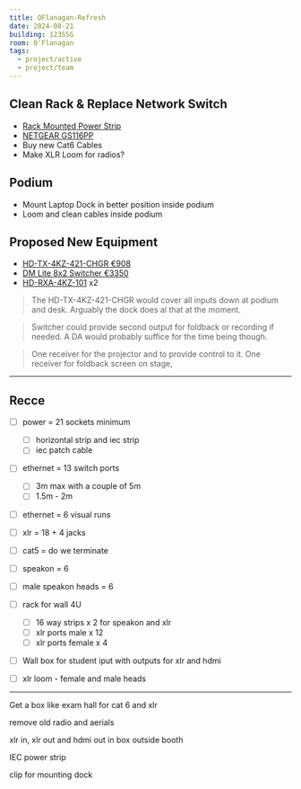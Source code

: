 ```yaml
---
title: OFlanagan-Refresh
date: 2024-08-21
building: 123SSG
room: O'Flanagan
tags:
  - project/active
  - project/team
---
```


## Clean Rack & Replace Network Switch
- [Rack Mounted Power Strip](https://ie.farnell.com/lms-data/pdu-6ws-h/6-way-horizontal-13a-switched/dp/3761838)
- [NETGEAR GS116PP](https://www.elara.ie/productdetail.aspx?manufacturer=NETGEAR&mancode=GS116PP-100EUS&productcode=MME0714416)
- Buy new Cat6 Cables
- Make XLR Loom for radios?

## Podium
- Mount Laptop Dock in better position inside podium
- Loom and clean cables inside podium

## Proposed New Equipment
- [HD-TX-4KZ-421-CHGR €908](https://www.crestron.com/Products/Video/DM-Essentials/Switching-Transmitters-Receivers/HD-TX-4KZ-421-CHGR)
- [DM Lite 8x2 Switcher €3350](https://www.crestron.com/Products/Video/DigitalMedia-Switchers/Fixed-Switchers/HD-PS622)
- [HD-RXA-4KZ-101](https://www.crestron.com/Products/Video/HDMI-Solutions/HDMI-Extenders/HD-RXA-4KZ-101) x2

> The HD-TX-4KZ-421-CHGR would cover all inputs down at podium and desk. Arguably the dock does al that at the moment.


> Switcher could provide second output for foldback or recording if needed. A DA would probably suffice for the time being though.


> One receiver for the projector and to provide control to it.
> One receiver for foldback screen on stage,

---
## Recce

- [ ] power = 21 sockets minimum
	- [ ] horizontal strip and iec strip
	- [ ] iec patch cable
- [ ] ethernet = 13 switch ports
	- [ ] 3m max with a couple of 5m
	- [ ] 1.5m - 2m 
- [ ] ethernet = 6 visual runs
- [ ] xlr = 18 + 4 jacks
- [ ] cat5 =  do we terminate
- [ ] speakon = 6
- [ ] male speakon heads = 6

- [ ] rack for wall 4U
	- [ ] 16 way strips x 2 for speakon and xlr
	- [ ] xlr ports male x 12
	- [ ] xlr ports female x 4

- [ ] Wall box for student iput with outputs for xlr and hdmi

- [ ] xlr loom - female and male heads

---

Get a box like exam hall for cat 6 and xlr

remove old radio and aerials

xlr in, xlr out and hdmi out in box outside booth

IEC power strip

clip for mounting dock